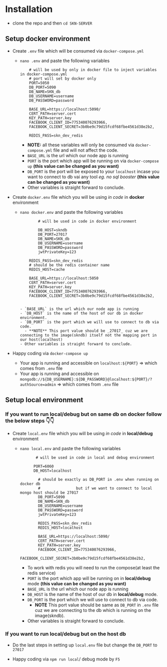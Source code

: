 # Installation

- clone the repo and then `cd SKN-SERVER`

## Setup docker environment

- Create `.env` file which will be consumed via `docker-compose.yml`

  - `nano .env` and paste the following variables

    ```env
        # will be used by only in docker file to inject variables in docker-compose.yml
        # port will set by docker only
        PORT=5050
        DB_PORT=5090
        DB_NAME=SKN_db
        DB_USERNAME=username
        DB_PASSWORD=password

        BASE_URL=https://localhost:5090/
        CERT_PATH=server.cert
        KEY_PATH=server.key
        FACEBOOK_CLIENT_ID=775340076293966,
        FACEBOOK_CLIENT_SECRET=3b0be9c79d15fcdf68fbe4561d38e2b2,

        REDIS_PASS=skn_dev_redis
    ```

    - **NOTE:** all these variables will only be consumed via `docker-compose.yml` file and will not affect the code.
    - `BASE_URL` is the url which our node app is running
    - `PORT` is the port which app will be running on via `docker-compose up` **(this value can be changed as you want)**
    - `DB_PORT` is the port will be exposed to your `localhost` incase you want to connect to db vai any tool _eg. no sql booster_ **(this value can be changed as you want)**
    - Other variables is straight forward to conclude.

- Create `docker.env` file which you will be using _in code_ in **docker** environment

  - `nano docker.env` and paste the following variables

    ```env
            # will be used in code in docker environment

            DB_HOST=skndb
            DB_PORT=27017
            DB_NAME=SKN_db
            DB_USERNAME=username
            DB_PASSWORD=password
            jwtPrivateKey=123

    ```


            REDIS_PASS=skn_dev_redis
            # should be the redis container name
            REDIS_HOST=cache

            BASE_URL=https://localhost:5050
            CERT_PATH=server.cert
            KEY_PATH=server.key
            FACEBOOK_CLIENT_ID=775340076293966,
            FACEBOOK_CLIENT_SECRET=3b0be9c79d15fcdf68fbe4561d38e2b2,
    ```

    - `BASE_URL` is the url which our node app is running
    - `DB_HOST` is the name of the host of our db in docker environment.
    - `DB_PORT` is the port which we will use to connect to db via code.
      - **NOTE** This port value should be _27017_ cuz we are connecting to the image(skndb) itself not the mapping port in our host(localhost)
    - Other variables is straight forward to conclude.

- Happy coding via `docker-compose up`
  - Your app is running and accessible on `localhost:${PORT}` => which comes from `.env` file
  - Your app is running and accessible on `mongodb://${DB_USERNAME}:${DB_PASSWORD}@localhost:${PORT}/?authSource=admin` => which comes from `.env` file

## Setup local environment

### If you want to run local/debug but on **same db** on docker follow the below steps 👇👇

- Create `local.env` file which you will be using _in code_ in **local/debug** environment

  - `nano local.env` and paste the following variables

    ```env
           # will be used in code in local and debug environment

          PORT=6060
          DB_HOST=localhost

            # should be exactly as DB_PORT in .env when running on docker db
            #                but if we want to connect to local mongo host should be 27017
            DB_PORT=5090
            DB_NAME=SKN_db
            DB_USERNAME=username
            DB_PASSWORD=password
            jwtPrivateKey=123

            REDIS_PASS=skn_dev_redis
            REDIS_HOST=localhost

            BASE_URL=https://localhost:5090/
            CERT_PATH=server.cert
            KEY_PATH=server.key
            FACEBOOK_CLIENT_ID=775340076293966,
            FACEBOOK_CLIENT_SECRET=3b0be9c79d15fcdf68fbe4561d38e2b2,
    ```

    - To work with redis you will need to run the compose(at least the redis service)
    - `PORT` is the port which app will be running on in **local/debug** mode **(this value can be changed as you want)**
    - `BASE_URL` is the url which our node app is running
    - `DB_HOST` is the name of the host of our db in **local/debug** mode.
    - `DB_PORT` is the port which we will use to connect to db via code.
      - **NOTE** This port value should be same as `DB_PORT` in `.env` file cuz we are connecting to the db which is running on the image(skndb).
    - Other variables is straight forward to conclude.

### If you want to run local/debug but **on the host db**

- Do the last steps in setting up `local.env` file but change the `DB_PORT` to `27017`

- Happy coding via `npm run local`/ debug mode by `F5`
